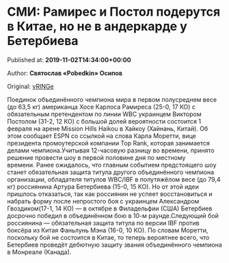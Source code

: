 
# СМИ: Рамирес и Постол подерутся в Китае, но не в андеркарде у Бетербиева

Published at: **2019-11-02T14:34:00+00:00**

Author: **Святослав «Pobedkin» Осипов**

Original: [vRINGe](https://vringe.com/news/129114-smi-ramires-i-postol-poderutsya-v-kitae-no-ne-v-anderkarde-u-beterbieva.htm)

Поединок объединённого чемпиона мира в первом полусреднем весе (до 63,5 кг) американца Хосе Карлоса Рамиреса (25-0, 17 КО) с обязательным претендентом по линии WBC украинцем Виктором Постолом (31-2, 12 КО) с большой долей вероятности состоится 1 февраля на арене Mission Hills Haikou в Хайкоу (Хайнань, Китай). Об этом сообщает ESPN со ссылкой на слова Карла Моретти, вице президента промоутерской компании Top Rank, которая занимается делами чемпиона.Учитывая 12-часовую разницу во времени, принято решение провести шоу в первой половине дня по местному времени. Ранее ожидалось, что главным событием предстоящего шоу станет обязательная защита титула другого объединённого чемпиона организации, обладателя титулов WBC/IBF в полутяжёлом весе (до 79,4 кг) россиянина Артура Бетербиева (15-0, 15 КО). Но от этой идеи пришлось отказаться, так как россиянин не успеет восстановиться и набрать форму после непростого боя с украинцем Александром Гвоздиком(17-1, 14 КО) — в октябре в Филадельфии (США) Бетербиев досрочно победил в объединённом бою в 10-м раунде.Следующий бой россиянина — обязательная защита титула по версии IBF против боксёра из Китая Фаньлунь Мэна (16-0, 10 КО). По словам Моретти, поскольку бой не состоится в Китае, то теперь вероятнее всего, что Бетербиев проведёт дебютную защиту звания объединённого чемпиона в Монреале (Канада).
